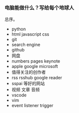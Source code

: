 ### 电脑能做什么？写给每个地球人
总序。
- python
- html javascript css
- git
- search engine
- github
- 网盘
- numbers pages keynote
- apple google microsoft
- 值得关注的创作者
- rss rsshub google reader
- sspai 等好的网站
- 视频 文章 音频
- vscode
- vim
- event listener trigger